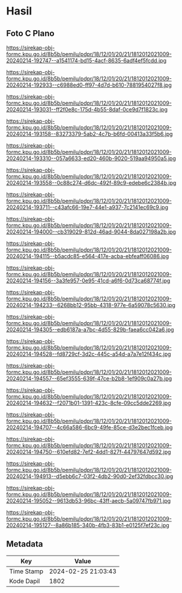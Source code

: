 # Hasil

## Foto C Plano

https://sirekap-obj-formc.kpu.go.id/8b5b/pemilu/pdpr/18/12/01/20/21/1812012021009-20240214-192747--a1541174-bd15-4acf-8635-6adf4ef5fcdd.jpg

https://sirekap-obj-formc.kpu.go.id/8b5b/pemilu/pdpr/18/12/01/20/21/1812012021009-20240214-192933--c6988ed0-ff97-4d7d-b610-7881954027f8.jpg

https://sirekap-obj-formc.kpu.go.id/8b5b/pemilu/pdpr/18/12/01/20/21/1812012021009-20240214-193031--ff2f0e8c-175d-4b55-8daf-0ce9d7f1823c.jpg

https://sirekap-obj-formc.kpu.go.id/8b5b/pemilu/pdpr/18/12/01/20/21/1812012021009-20240214-193158--83273379-5ab2-4c7b-b6fd-00413a33f5b6.jpg

https://sirekap-obj-formc.kpu.go.id/8b5b/pemilu/pdpr/18/12/01/20/21/1812012021009-20240214-193310--057a6633-ed20-460b-9020-519aa94950a5.jpg

https://sirekap-obj-formc.kpu.go.id/8b5b/pemilu/pdpr/18/12/01/20/21/1812012021009-20240214-193558--0c88c274-d6dc-492f-89c9-edebe6c2384b.jpg

https://sirekap-obj-formc.kpu.go.id/8b5b/pemilu/pdpr/18/12/01/20/21/1812012021009-20240214-193711--c43afc66-19e7-44e1-a937-7c2141ec69c9.jpg

https://sirekap-obj-formc.kpu.go.id/8b5b/pemilu/pdpr/18/12/01/20/21/1812012021009-20240214-194000--cb319029-812d-46ad-9044-8da027198a2b.jpg

https://sirekap-obj-formc.kpu.go.id/8b5b/pemilu/pdpr/18/12/01/20/21/1812012021009-20240214-194115--b5acdc85-e564-417e-acba-ebfeaff06086.jpg

https://sirekap-obj-formc.kpu.go.id/8b5b/pemilu/pdpr/18/12/01/20/21/1812012021009-20240214-194156--3a3fe957-0e95-41cd-a6f6-0d73ca68774f.jpg

https://sirekap-obj-formc.kpu.go.id/8b5b/pemilu/pdpr/18/12/01/20/21/1812012021009-20240214-194233--6268bb12-95bb-4318-977e-6a59078c5630.jpg

https://sirekap-obj-formc.kpu.go.id/8b5b/pemilu/pdpr/18/12/01/20/21/1812012021009-20240214-194305--edb6187a-a7bc-4d55-829b-faea6cc042a6.jpg

https://sirekap-obj-formc.kpu.go.id/8b5b/pemilu/pdpr/18/12/01/20/21/1812012021009-20240214-194528--fd8729cf-3d2c-445c-a54d-a7a7e12f434c.jpg

https://sirekap-obj-formc.kpu.go.id/8b5b/pemilu/pdpr/18/12/01/20/21/1812012021009-20240214-194557--65ef3555-639f-47ce-b2b8-1ef909c0a27b.jpg

https://sirekap-obj-formc.kpu.go.id/8b5b/pemilu/pdpr/18/12/01/20/21/1812012021009-20240214-194632--f2071b01-1391-423c-8cfe-09cc5dde2269.jpg

https://sirekap-obj-formc.kpu.go.id/8b5b/pemilu/pdpr/18/12/01/20/21/1812012021009-20240214-194707--4c66a586-6bc9-49fe-85ce-d3e2bec1fceb.jpg

https://sirekap-obj-formc.kpu.go.id/8b5b/pemilu/pdpr/18/12/01/20/21/1812012021009-20240214-194750--610efd82-7ef2-4dd1-827f-44797647d592.jpg

https://sirekap-obj-formc.kpu.go.id/8b5b/pemilu/pdpr/18/12/01/20/21/1812012021009-20240214-194913--d5ebb6c7-03f2-4db2-90d0-2ef32fdbcc30.jpg

https://sirekap-obj-formc.kpu.go.id/8b5b/pemilu/pdpr/18/12/01/20/21/1812012021009-20240214-195052--9613db53-96bc-43ff-aecb-5a09747fb971.jpg

https://sirekap-obj-formc.kpu.go.id/8b5b/pemilu/pdpr/18/12/01/20/21/1812012021009-20240214-195127--8a86b185-340b-4fb3-83b1-e0125f7ef23c.jpg


## Metadata

| Key        | Value               |
| ---------- | ------------------- |
| Time Stamp | 2024-02-25 21:03:43 |
| Kode Dapil | 1802                |



